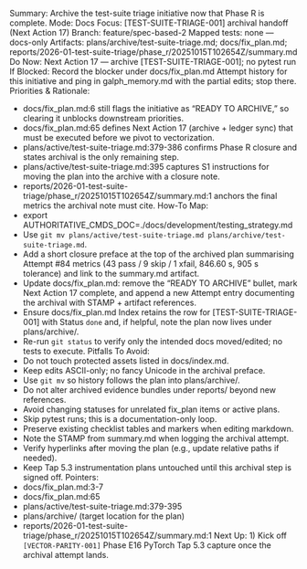 Summary: Archive the test-suite triage initiative now that Phase R is complete.
Mode: Docs
Focus: [TEST-SUITE-TRIAGE-001] archival handoff (Next Action 17)
Branch: feature/spec-based-2
Mapped tests: none — docs-only
Artifacts: plans/archive/test-suite-triage.md; docs/fix_plan.md; reports/2026-01-test-suite-triage/phase_r/20251015T102654Z/summary.md
Do Now: Next Action 17 — archive [TEST-SUITE-TRIAGE-001]; no pytest run
If Blocked: Record the blocker under docs/fix_plan.md Attempt history for this initiative and ping in galph_memory.md with the partial edits; stop there.
Priorities & Rationale:
- docs/fix_plan.md:6 still flags the initiative as “READY TO ARCHIVE,” so clearing it unblocks downstream priorities.
- docs/fix_plan.md:65 defines Next Action 17 (archive + ledger sync) that must be executed before we pivot to vectorization.
- plans/active/test-suite-triage.md:379-386 confirms Phase R closure and states archival is the only remaining step.
- plans/active/test-suite-triage.md:395 captures S1 instructions for moving the plan into the archive with a closure note.
- reports/2026-01-test-suite-triage/phase_r/20251015T102654Z/summary.md:1 anchors the final metrics the archival note must cite.
How-To Map:
- export AUTHORITATIVE_CMDS_DOC=./docs/development/testing_strategy.md
- Use `git mv plans/active/test-suite-triage.md plans/archive/test-suite-triage.md`.
- Add a short closure preface at the top of the archived plan summarising Attempt #84 metrics (43 pass / 9 skip / 1 xfail, 846.60 s, 905 s tolerance) and link to the summary.md artifact.
- Update docs/fix_plan.md: remove the “READY TO ARCHIVE” bullet, mark Next Action 17 complete, and append a new Attempt entry documenting the archival with STAMP + artifact references.
- Ensure docs/fix_plan.md Index retains the row for [TEST-SUITE-TRIAGE-001] with Status `done` and, if helpful, note the plan now lives under plans/archive/.
- Re-run `git status` to verify only the intended docs moved/edited; no tests to execute.
Pitfalls To Avoid:
- Do not touch protected assets listed in docs/index.md.
- Keep edits ASCII-only; no fancy Unicode in the archival preface.
- Use `git mv` so history follows the plan into plans/archive/.
- Do not alter archived evidence bundles under reports/ beyond new references.
- Avoid changing statuses for unrelated fix_plan items or active plans.
- Skip pytest runs; this is a documentation-only loop.
- Preserve existing checklist tables and markers when editing markdown.
- Note the STAMP from summary.md when logging the archival attempt.
- Verify hyperlinks after moving the plan (e.g., update relative paths if needed).
- Keep Tap 5.3 instrumentation plans untouched until this archival step is signed off.
Pointers:
- docs/fix_plan.md:3-7
- docs/fix_plan.md:65
- plans/active/test-suite-triage.md:379-395
- plans/archive/ (target location for the plan)
- reports/2026-01-test-suite-triage/phase_r/20251015T102654Z/summary.md:1
Next Up: 1) Kick off `[VECTOR-PARITY-001]` Phase E16 PyTorch Tap 5.3 capture once the archival attempt lands.
